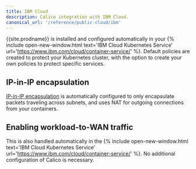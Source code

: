 ```yaml
---
title: IBM Cloud
description: Calico integration with IBM Cloud.
canonical_url: '/reference/public-cloud/ibm'
---
```


{{site.prodname}} is installed and configured automatically in your {% include open-new-window.html text='IBM Cloud Kubernetes Service' url='https://www.ibm.com/cloud/container-service/' %}.  Default policies are created to protect your Kubernetes cluster, with the option to create your own policies to protect specific services.

## IP-in-IP encapsulation

[IP-in-IP encapsulation]({{site.baseurl}}/networking/vxlan-ipip) is automatically configured to only encapsulate packets traveling across subnets, and uses NAT for outgoing connections from your containers.

## Enabling workload-to-WAN traffic

This is also handled automatically in the {% include open-new-window.html text='IBM Cloud Kubernetes Service' url='https://www.ibm.com/cloud/container-service/' %}.  No additional configuration of Calico is necessary.